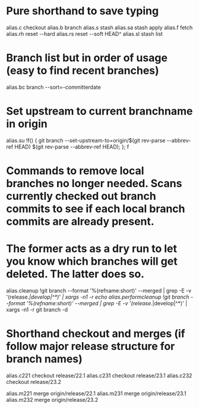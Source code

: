 # Pure shorthand to save typing
alias.c checkout
alias.b branch
alias.s stash
alias.sa stash apply
alias.f fetch
alias.rh reset --hard
alias.rs reset --soft HEAD^
alias.sl stash list

# Branch list but in order of usage (easy to find recent branches)
alias.bc branch --sort=-committerdate

# Set upstream to current branchname in origin
alias.su !f() { git branch --set-upstream-to=origin/$(git rev-parse --abbrev-ref HEAD) $(git rev-parse --abbrev-ref HEAD); }; f

# Commands to remove local branches no longer needed. Scans currently checked out branch commits to see if each local branch commits are already present. 
# The former acts as a dry run to let you know which branches will get deleted. The latter does so.
alias.cleanup !git branch --format '%(refname:short)' --merged | grep -E -v '(release.*|develop|^\*)' | xargs -n1 -r echo
alias.performcleanup !git branch --format '%(refname:short)' --merged | grep -E -v '(release.*|develop|^\*)' | xargs -n1 -r git branch -d

# Shorthand checkout and merges (if follow major release structure for branch names)
alias.c221 checkout release/22.1
alias.c231 checkout release/23.1
alias.c232 checkout release/23.2

alias.m221 merge origin/release/22.1
alias.m231 merge origin/release/23.1
alias.m232 merge origin/release/23.2
